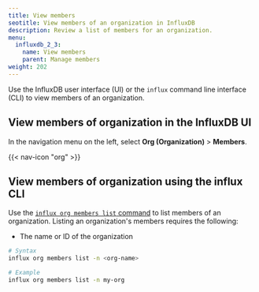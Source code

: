 ```yaml
---
title: View members
seotitle: View members of an organization in InfluxDB
description: Review a list of members for an organization.
menu:
  influxdb_2_3:
    name: View members
    parent: Manage members
weight: 202
---
```


Use the InfluxDB user interface (UI) or the `influx` command line interface (CLI)
to view members of an organization.

## View members of organization in the InfluxDB UI

In the navigation menu on the left, select **Org (Organization)** > **Members**.

{{< nav-icon "org" >}}


## View members of organization using the influx CLI

Use the [`influx org members list` command](/influxdb/v2.2/reference/cli/influx/org/members/list)
to list members of an organization. Listing an organization's members requires the following:

- The name or ID of the organization

```sh
# Syntax
influx org members list -n <org-name>

# Example
influx org members list -n my-org
```
